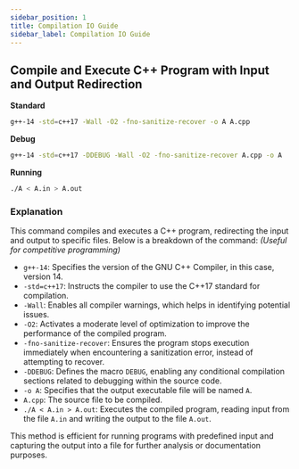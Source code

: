 ```yaml
---
sidebar_position: 1
title: Compilation IO Guide
sidebar_label: Compilation IO Guide
---
```


## Compile and Execute C++ Program with Input and Output Redirection

**Standard**
```bash
g++-14 -std=c++17 -Wall -O2 -fno-sanitize-recover -o A A.cpp
```

**Debug**
```bash
g++-14 -std=c++17 -DDEBUG -Wall -O2 -fno-sanitize-recover A.cpp -o A
```

**Running**
```bash
./A < A.in > A.out
```

### Explanation
This command compiles and executes a C++ program, redirecting the input and output to specific files. Below is a breakdown of the command: _(Useful for competitive programming)_

- `g++-14`: Specifies the version of the GNU C++ Compiler, in this case, version 14.
- `-std=c++17`: Instructs the compiler to use the C++17 standard for compilation.
- `-Wall`: Enables all compiler warnings, which helps in identifying potential issues.
- `-O2`: Activates a moderate level of optimization to improve the performance of the compiled program.
- `-fno-sanitize-recover`: Ensures the program stops execution immediately when encountering a sanitization error, instead of attempting to recover.
- `-DDEBUG`: Defines the macro `DEBUG`, enabling any conditional compilation sections related to debugging within the source code.
- `-o A`: Specifies that the output executable file will be named `A`.
- `A.cpp`: The source file to be compiled.
- `./A < A.in > A.out`: Executes the compiled program, reading input from the file `A.in` and writing the output to the file `A.out`.

This method is efficient for running programs with predefined input and capturing the output into a file for further analysis or documentation purposes.
